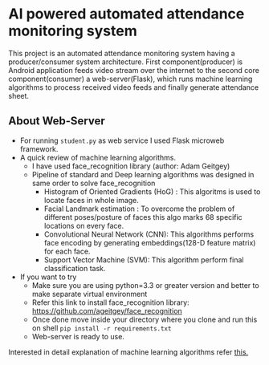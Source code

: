 # AI powered automated attendance monitoring system
This project is an automated attendance monitoring system having a producer/consumer system architecture. First component(producer) is Android application feeds video stream over the internet to the second core component(consumer) a web-server(Flask), which runs machine learning algorithms to process received video feeds and finally generate attendance sheet.

## About Web-Server
- For running `student.py` as web service I used Flask microweb framework.
- A quick review of machine learning algorithms.
  - I have used face_recognition library (author: Adam Geitgey)
  - Pipeline of standard and Deep learning algorithms was designed in same order to solve face_recognition
    - Histogram of Oriented Gradients (HoG) : This algoritms is used to locate faces in whole image.
    - Facial Landmark estimation : To overcome the problem of different poses/posture of faces this algo marks 68 specific locations on every      face.
    - Convolutional Neural Network (CNN): This algorithms performs face encoding by generating embeddings(128-D feature matrix) for each face.
    - Support Vector Machine (SVM): This algorithm perform final classification task.
- If you want to try
  - Make sure you are using python=3.3 or greater version and better to make separate virtual environment
  - Refer this link to install face_recognition library: https://github.com/ageitgey/face_recognition
  - Once done move inside your directory where you clone and run this on shell `pip install -r requirements.txt`
  - Web-server is ready to use.

Interested in detail explanation of machine learning algorithms refer [this.](https://medium.com/@ageitgey/machine-learning-is-fun-part-4-modern-face-recognition-with-deep-learning-c3cffc121d78)
